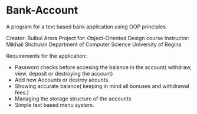 # Bank-Account
A program for a text based bank application using OOP principles.

Creator: Bulbul Arora
Project for: Object-Oriented Design course
Instructor: Mikhail Shchukin
Department of Computer Science
University of Regina

Requirements for the application:
- Password checks before accesing the balance in the account( withdraw, view, deposit or destroying the account)
- Add new Accounts or destroy acounts.
- Showing accurate balance( keeping in mind all bonuses and withdrawal fees.)
- Managing the storage structure of the accounts
- Simple text based menu system.
